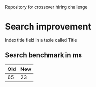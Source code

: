 Repository for crossover hiring challenge

# Search improvement

Index title field in a table called Title

## Search benchmark in ms

Old | New
--- | ---
65 | 23